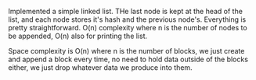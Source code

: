 Implemented a simple linked list. THe last node is kept at the head of the list,
and each node stores it's hash and the previous node's.
Everything is pretty straightforward. O(n) complexity where n is the number of
nodes to be appended, O(n) also for printing the list.

Space complexity is O(n) where n is the number of blocks, we just create and append
a block every time, no need to hold data outside of the blocks either, we just drop
whatever data we produce into them.
